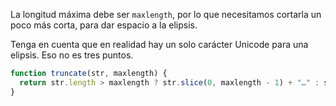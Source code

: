 La longitud máxima debe ser `maxlength`, por lo que necesitamos cortarla un poco más corta, para dar espacio a la elipsis.

Tenga en cuenta que en realidad hay un solo carácter Unicode para una elipsis. Eso no es tres puntos.

```js run
function truncate(str, maxlength) {
  return str.length > maxlength ? str.slice(0, maxlength - 1) + "…" : str;
}
```
